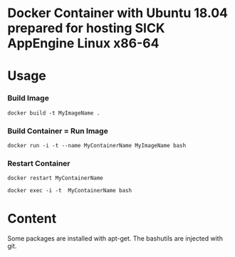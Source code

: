 # Docker Container with Ubuntu 18.04 prepared for hosting SICK AppEngine Linux x86-64

# Usage

### Build Image

`docker build -t MyImageName .`

### Build Container = Run Image

`docker run -i -t --name MyContainerName MyImageName bash`

### Restart Container

`docker restart MyContainerName`

`docker exec -i -t  MyContainerName bash`

# Content

Some packages are installed with apt-get.
The bashutils are injected with git.

